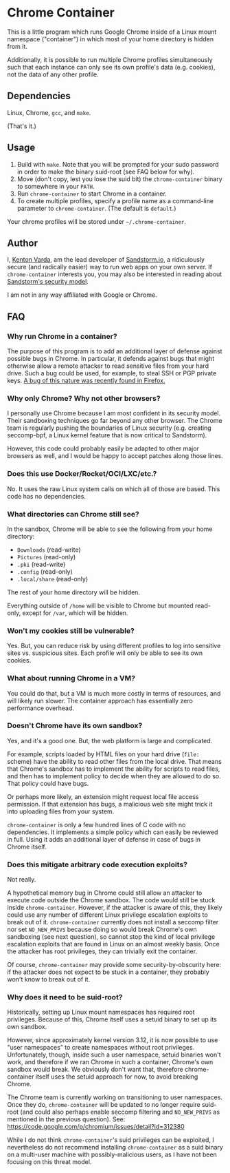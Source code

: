# Chrome Container

This is a little program which runs Google Chrome inside of a Linux mount namespace ("container") in which most of your home directory is hidden from it.

Additionally, it is possible to run multiple Chrome profiles simultaneously such that each instance can only see its own profile's data (e.g. cookies), not the data of any other profile.

## Dependencies

Linux, Chrome, `gcc`, and `make`.

(That's it.)

## Usage

1. Build with `make`. Note that you will be prompted for your sudo password in order to make the binary suid-root (see FAQ below for why).
2. Move (don't copy, lest you lose the suid bit) the `chrome-container` binary to somewhere in your `PATH`.
3. Run `chrome-container` to start Chrome in a container.
4. To create multiple profiles, specify a profile name as a command-line parameter to `chrome-container`. (The default is `default`.)

Your chrome profiles will be stored under `~/.chrome-container`.

## Author

I, [Kenton Varda](https://keybase.io/kentonv), am the lead developer of [Sandstorm.io](https://sandstorm.io), a ridiculously secure (and radically easier) way to run web apps on your own server. If `chrome-container` interests you, you may also be interested in reading about [Sandstorm's security model](https://docs.sandstorm.io/en/latest/developing/security-practices/).

I am not in any way affiliated with Google or Chrome.

## FAQ

### Why run Chrome in a container?

The purpose of this program is to add an additional layer of defense against possible bugs in Chrome. In particular, it defends against bugs that might otherwise allow a remote attacker to read sensitive files from your hard drive. Such a bug could be used, for example, to steal SSH or PGP private keys. [A bug of this nature was recently found in Firefox.](https://blog.mozilla.org/security/2015/08/06/firefox-exploit-found-in-the-wild/)

### Why only Chrome? Why not other browsers?

I personally use Chrome because I am most confident in its security model. Their sandboxing techniques go far beyond any other browser. The Chrome team is regularly pushing the boundaries of Linux security (e.g. creating seccomp-bpf, a Linux kernel feature that is now critical to Sandstorm).

However, this code could probably easily be adapted to other major browsers as well, and I would be happy to accept patches along those lines.

### Does this use Docker/Rocket/OCI/LXC/etc.?

No. It uses the raw Linux system calls on which all of those are based. This code has no dependencies.

### What directories can Chrome still see?

In the sandbox, Chrome will be able to see the following from your home directory:

* `Downloads` (read-write)
* `Pictures` (read-only)
* `.pki` (read-write)
* `.config` (read-only)
* `.local/share` (read-only)

The rest of your home directory will be hidden.

Everything outside of `/home` will be visible to Chrome but mounted read-only, except for `/var`, which will be hidden.

### Won't my cookies still be vulnerable?

Yes. But, you can reduce risk by using different profiles to log into sensitive sites vs. suspicious sites. Each profile will only be able to see its own cookies.

### What about running Chrome in a VM?

You could do that, but a VM is much more costly in terms of resources, and will likely run slower. The container approach has essentially zero performance overhead.

### Doesn't Chrome have its own sandbox?

Yes, and it's a good one. But, the web platform is large and complicated.

For example, scripts loaded by HTML files on your hard drive (`file:` scheme) have the ability to read other files from the local drive. That means that Chrome's sandbox has to implement the ability for scripts to read files, and then has to implement policy to decide when they are allowed to do so. That policy could have bugs.

Or perhaps more likely, an extension might request local file access permission. If that extension has bugs, a malicious web site might trick it into uploading files from your system.

`chrome-container` is only a few hundred lines of C code with no dependencies. It implements a simple policy which can easily be reviewed in full. Using it adds an additional layer of defense in case of bugs in Chrome itself.

### Does this mitigate arbitrary code execution exploits?

Not really.

A hypothetical memory bug in Chrome could still allow an attacker to execute code outside the Chrome sandbox. The code would still be stuck inside `chrome-container`. However, if the attacker is aware of this, they likely could use any number of different Linux privilege escalation exploits to break out of it. `chrome-container` currently does not install a seccomp filter nor set `NO_NEW_PRIVS` because doing so would break Chrome's own sandboxing (see next question), so cannot stop the kind of local privilege escalation exploits that are found in Linux on an almost weekly basis. Once the attacker has root privileges, they can trivially exit the container.

Of course, `chrome-container` may provide some security-by-obscurity here: if the attacker does not expect to be stuck in a container, they probably won't know to break out of it.

### Why does it need to be suid-root?

Historically, setting up Linux mount namespaces has required root privileges. Because of this, Chrome itself uses a setuid binary to set up its own sandbox.

However, since approximately kernel version 3.12, it is now possible to use "user namespaces" to create namespaces without root privileges. Unfortunately, though, inside such a user namespace, setuid binaries won't work, and therefore if we ran Chrome in such a container, Chrome's own sandbox would break. We obviously don't want that, therefore chrome-container itself uses the setuid approach for now, to avoid breaking Chrome.

The Chrome team is currently working on transitioning to user namespaces. Once they do, `chrome-container` will be updated to no longer require suid-root (and could also perhaps enable seccomp filtering and `NO_NEW_PRIVS` as mentioned in the previous question). See: https://code.google.com/p/chromium/issues/detail?id=312380

While I do not think `chrome-container`'s suid privileges can be exploited, I nevertheless do not recommend installing `chrome-container` as a suid binary on a multi-user machine with possibly-malicious users, as I have not been focusing on this threat model.
